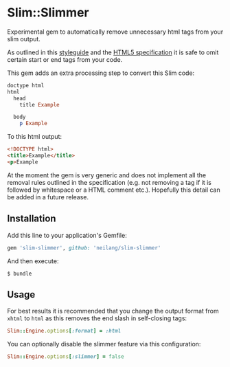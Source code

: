 # Slim::Slimmer

Experimental gem to automatically remove unnecessary html tags from your slim output.

As outlined in this [styleguide](https://google.github.io/styleguide/htmlcssguide.xml?showone=Optional_Tags#Optional_Tags) and the [HTML5 specification](https://html.spec.whatwg.org/multipage/syntax.html#syntax-tag-omission) it is safe to omit certain start or end tags from your code.

This gem adds an extra processing step to convert this Slim code:

```ruby
doctype html
html
  head
    title Example

  body
    p Example
```

To this html output:

```html
<!DOCTYPE html>
<title>Example</title>
<p>Example
```

At the moment the gem is very generic and does not implement all the removal rules outlined in the specification (e.g. not removing a tag if it is followed by whitespace or a HTML comment etc.). Hopefully this detail can be added in a future release.

## Installation

Add this line to your application's Gemfile:

```ruby
gem 'slim-slimmer', github: 'neilang/slim-slimmer'
```

And then execute:

    $ bundle

## Usage

For best results it is recommended that you change the output format from `xhtml` to `html` as this removes the end slash in self-closing tags:

```ruby
Slim::Engine.options[:format] = :html
```

You can optionally disable the slimmer feature via this configuration:

```ruby
Slim::Engine.options[:slimmer] = false
```
